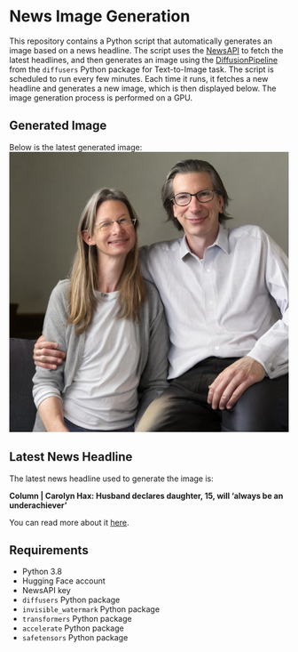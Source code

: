 # News Image Generation
This repository contains a Python script that automatically generates an image based on a news headline. The script uses the [NewsAPI](https://newsapi.org/) to fetch the latest headlines, and then generates an image using the [DiffusionPipeline](https://github.com/huggingface/diffusers) from the `diffusers` Python package for Text-to-Image task.
The script is scheduled to run every few minutes. Each time it runs, it fetches a new headline and generates a new image, which is then displayed below. The image generation process is performed on a GPU.

## Generated Image
Below is the latest generated image:
![Generated Image](image.png)

## Latest News Headline
The latest news headline used to generate the image is:

**Column | Carolyn Hax: Husband declares daughter, 15, will ‘always be an underachiever’**

You can read more about it [here](https://news.google.com/rss/articles/CBMikAFBVV95cUxQcE5YUERUSUIzR0tfTk4xdkZOVlFCNUxCYlZUSmRHWkJMaTd6OWlNRXlnNzFtOGg3cTE4T1VGd2duRVRSaVBzQ1pKNm50bmRyYVJ0WjBIb1p0X09pRjVlRHA3N1FZVzBqVnFNS1dqcXEyYlJ3R2tKMmlQUjBpZTR5SVhCSTU0STJmYlNMVklnQkM?oc=5).

## Requirements
- Python 3.8
- Hugging Face account
- NewsAPI key
- `diffusers` Python package
- `invisible_watermark` Python package
- `transformers` Python package
- `accelerate` Python package
- `safetensors` Python package
